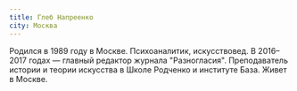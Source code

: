 ```yaml
---
title: Глеб Напреенко
city: Москва
---
```


Родился в 1989 году в Москве. Психоаналитик, искусствовед. В 2016–2017 годах — главный редактор журнала "Разногласия". Преподаватель истории и теории искусства в Школе Родченко и институте База. Живет в Москве.
